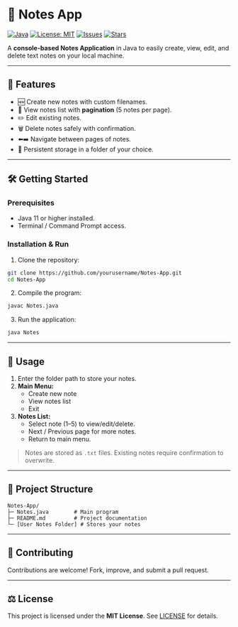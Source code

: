 # 📝 Notes App

[![Java](https://img.shields.io/badge/Java-11+-blue)](https://www.java.com/) [![License: MIT](https://img.shields.io/badge/License-MIT-yellow.svg)](LICENSE)
[![Issues](https://img.shields.io/github/issues/OrellanaJheremiasT/Pomodoro-Clock)](https://github.com/OrellanaJheremiasT/Pomodoro-Clock/issues)  [![Stars](https://img.shields.io/github/stars/OrellanaJheremiasT/Pomodoro-Clock?style=social)](https://github.com/OrellanaJheremiasT/Pomodoro-Clock/stargazers)  


A **console-based Notes Application** in Java to easily create, view, edit, and delete text notes on your local machine.

---

## 🚀 Features

- 🆕 Create new notes with custom filenames.
- 📄 View notes list with **pagination** (5 notes per page).
- ✏️ Edit existing notes.
- 🗑️ Delete notes safely with confirmation.
- ⬅️➡️ Navigate between pages of notes.
- 💾 Persistent storage in a folder of your choice.

---

## 🛠️ Getting Started

### Prerequisites

- Java 11 or higher installed.
- Terminal / Command Prompt access.

### Installation & Run

1. Clone the repository:

```bash
git clone https://github.com/yourusername/Notes-App.git
cd Notes-App
```

2. Compile the program:

```bash
javac Notes.java
```

3. Run the application:

```bash
java Notes
```

---

## 🎯 Usage

1. Enter the folder path to store your notes.
2. **Main Menu:**
   - Create new note
   - View notes list
   - Exit
3. **Notes List:**
   - Select note (1–5) to view/edit/delete.
   - Next / Previous page for more notes.
   - Return to main menu.

> Notes are stored as `.txt` files. Existing notes require confirmation to overwrite.

---

## 📂 Project Structure

```
Notes-App/
├─ Notes.java        # Main program
├─ README.md         # Project documentation
└─ [User Notes Folder] # Stores your notes
```

---

## 🤝 Contributing

Contributions are welcome! Fork, improve, and submit a pull request.

---

## ⚖️ License

This project is licensed under the **MIT License**. See [LICENSE](LICENSE) for details.
